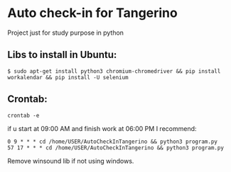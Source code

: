 # Auto check-in for Tangerino
 Project just for study purpose in python


## Libs to install in Ubuntu:

```
$ sudo apt-get install python3 chromium-chromedriver && pip install workalendar && pip install -U selenium
```

## Crontab: 

```
crontab -e
```

if u start at 09:00 AM
and finish work at 06:00 PM
I recommend: 
```
0 9 * * * cd /home/USER/AutoCheckInTangerino && python3 program.py
57 17 * * * cd /home/USER/AutoCheckInTangerino && python3 program.py
```






Remove winsound lib if not using windows.

